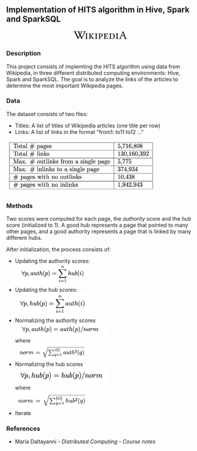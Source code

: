 ## Implementation of HITS algorithm in Hive, Spark and SparkSQL

<p align="center">
	<img src="https://github.com/jaimeps/hits-algorithm/blob/master/images/wiki.png" width="150">
</p>

### Description

This project consists of implemting the HITS algorithm using data from Wikipedia, in three different distributed computing environments: Hive, Spark and SparkSQL. The goal is to analyze the links of the articles to determine the most important Wikipedia pages.

### Data

The dataset consists of two files:
- Titles: A list of titles of Wikipedia articles (one title per row)
- Links: A list of links in the format "from1: to11 to12 ..." <br />
<img src="https://github.com/jaimeps/hits-algorithm/blob/master/images/data.png" width="400">

### Methods

Two scores were computed for each page, the *authority* score and the *hub* score (initialized to 1). A good hub represents a page that pointed to many other pages, and a good authority represents a page that is linked by many different hubs.

After initialization, the process consists of:
- Updating the authority scores: <br />
<img src="https://github.com/jaimeps/hits-algorithm/blob/master/images/update_auths.png" width="200"> <br />
- Updating the hub scores: <br />
<img src="https://github.com/jaimeps/hits-algorithm/blob/master/images/update_hubs.png" width="200"> <br />
- Normalizing the authority scores <br />
<img src="https://github.com/jaimeps/hits-algorithm/blob/master/images/norm_auths.png" width="250"> <br />
where <br />
<img src="https://github.com/jaimeps/hits-algorithm/blob/master/images/norm_auths_den.png" width="200"> <br />
- Normalizing the hub scores <br />
<img src="https://github.com/jaimeps/hits-algorithm/blob/master/images/norm_hubs.png" width="250"> <br />
where <br />
<img src="https://github.com/jaimeps/hits-algorithm/blob/master/images/norm_hubs_den.png" width="200"> <br />
- Iterate

### References
- Maria Daltayanni - *Distributed Computing - Course notes*